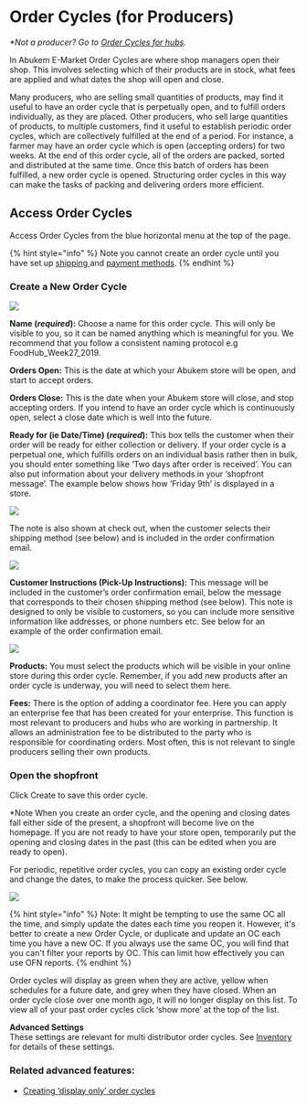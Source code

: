 # Order Cycles \(for Producers\)

_\*Not a producer? Go to_ [_Order Cycles for hubs_](https://github.com/ofn-user-guide/ofn-user-guide-master/tree/d5a1113e673b0e22198ca207b1db61339799868a/order-cycles.md)_._

In Abukem E-Market
 Order Cycles are where shop managers open their shop. This involves selecting which of their products are in stock, what fees are applied and what dates the shop will open and close.

Many producers, who are selling small quantities of products, may find it useful to have an order cycle that is perpetually open, and to fulfill orders individually, as they are placed. Other producers, who sell large quantities of products, to multiple customers, find it useful to establish periodic order cycles, which are collectively fulfilled at the end of a period. For instance, a farmer may have an order cycle which is open \(accepting orders\) for two weeks. At the end of this order cycle, all of the orders are packed, sorted and distributed at the same time. Once this batch of orders has been fulfilled, a new order cycle is opened. Structuring order cycles in this way can make the tasks of packing and delivering orders more efficient.

## Access Order Cycles

Access Order Cycles from the blue horizontal menu at the top of the page.

{% hint style="info" %}
Note you cannot create an order cycle until you have set up [shipping ](shipping-methods.md)and [payment methods](payment-methods.md).
{% endhint %}

### Create a New Order Cycle

![](../.gitbook/assets/producer-oc.png)

  
**Name \(**_**required**_**\):** Choose a name for this order cycle. This will only be visible to you, so it can be named anything which is meaningful for you. We recommend that you follow a consistent naming protocol e.g FoodHub\_Week27\_2019.

**Orders Open:** This is the date at which your Abukem store will be open, and start to accept orders.

**Orders Close:** This is the date when your Abukem store will close, and stop accepting orders. If you intend to have an order cycle which is continuously open, select a close date which is well into the future.

**Ready for \(ie Date/Time\) \(**_**required**_**\):** This box tells the customer when their order will be ready for either collection or delivery. If your order cycle is a perpetual one, which fulfills orders on an individual basis rather then in bulk, you should enter something like ‘Two days after order is received’. You can also put information about your delivery methods in your ‘shopfront message’. The example below shows how ‘Friday 9th’ is displayed in a store.

![](../.gitbook/assets/next-order-closing.png)

The note is also shown at check out, when the customer selects their shipping method \(see below\) and is included in the order confirmation email.

![](../.gitbook/assets/order-conf-ready-for.png)

**Customer Instructions \(Pick-Up Instructions\):** This message will be included in the customer’s order confirmation email, below the message that corresponds to their chosen shipping method \(see below\). This note is designed to only be visible to customers, so you can include more sensitive information like addresses, or phone numbers etc. See below for an example of the order confirmation email.

![](../.gitbook/assets/collection-details.png)

**Products:** You must select the products which will be visible in your online store during this order cycle. Remember, if you add new products after an order cycle is underway, you will need to select them here.

**Fees:** There is the option of adding a coordinator fee. Here you can apply an enterprise fee that has been created for your enterprise. This function is most relevant to producers and hubs who are working in partnership. It allows an administration fee to be distributed to the party who is responsible for coordinating orders. Most often, this is not relevant to single producers selling their own products.

### Open the shopfront

Click Create to save this order cycle.

\*Note When you create an order cycle, and the opening and closing dates fall either side of the present, a shopfront will become live on the homepage. If you are not ready to have your store open, temporarily put the opening and closing dates in the past \(this can be edited when you are ready to open\).

For periodic, repetitive order cycles, you can copy an existing order cycle and change the dates, to make the process quicker. See below.

![](../.gitbook/assets/duplicate-oc.png)

{% hint style="info" %}
 Note: It might be tempting to use the same OC all the time, and simply update the dates each time you reopen it. However, it's better to create a new Order Cycle, or duplicate and update an OC each time you have a new OC. If you always use the same OC, you will find that you can't filter your reports by OC. This can limit how effectively you can use OFN reports.
{% endhint %}

Order cycles will display as green when they are active, yellow when schedules for a future date, and grey when they have closed. When an order cycle close over one month ago, it will no longer display on this list. To view all of your past order cycles click ‘show more’ at the top of the list.

**Advanced Settings**    
These settings are relevant for multi distributor order cycles. See [Inventory ](../advanced-features/products/inventory-tool.md)for details of these settings.

### Related advanced features:

* [Creating ‘display only’ order cycles](../advanced-features/order-cycles/display-only-order-cycles.md)

